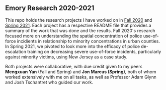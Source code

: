 ## Emory Research 2020-2021

This repo holds the research projects I have worked on in [Fall 2020](https://github.com/nikivasan/PolicingLabResearch/tree/master/Fall2020) and [Spring 2021](https://github.com/nikivasan/PolicingLabResearch/tree/master/Spring2021). Each project has a respective README file that 
provides a summary of the work that was done and the results. Fall 2020's research focused more on understanding the spatial concentration of police use-of-force 
incidients in relationship to minority concentrations in urban counties. In Spring 2021, we pivoted to look more into the efficacy of police de-escalation training on
decreasing severe use-of-force incidents, particularly against minority victims, using New Jersey as a case study. 

Both projects were collaborative, with due credit given to my peers **Mengxuan Yan** (Fall and Spring) and **Jon Marcus (Spring)**, both of whom worked extensively with me on all tasks, as well as Professor Adam Glynn and Josh Tschantret who guided our work. 
